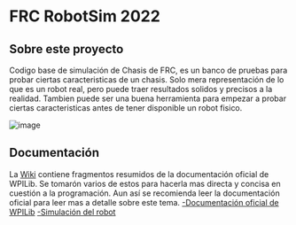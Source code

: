 # FRC RobotSim 2022
## Sobre este proyecto
Codigo base de simulación de Chasis de FRC, es un banco de pruebas para probar ciertas caracteristicas de un chasis. Solo mera representación de lo que es un robot real, pero puede traer resultados solidos y precisos a la realidad. Tambien puede ser una buena herramienta para empezar a probar ciertas caracteristicas antes de tener disponible un robot fisico.

![image](https://user-images.githubusercontent.com/91162718/198927036-3d784671-3ad7-4740-a602-afcb7c491b13.png)


## Documentación
La [Wiki](https://github.com/DiegoLolzano/FRCRobotSim-2022/wiki) contiene fragmentos resumidos de la documentación oficial de WPILib. Se tomarón varios de estos para hacerla mas directa y concisa en cuestión a la programación.
Aun así se recomienda leer la documentación oficial para leer mas a detalle sobre este tema. 
[-Documentación oficial de WPILib](https://docs.wpilib.org/es/stable/index.html)
[-Simulación del robot](https://docs.wpilib.org/es/stable/docs/software/wpilib-tools/robot-simulation/index.html)

